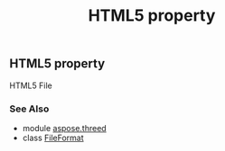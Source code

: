 ﻿---
title: HTML5 property
second_title: Aspose.3D for Python via .NET API References
description: 
type: docs
weight: 320
url: /python-net/aspose.threed/fileformat/html5/
is_root: false
---

## HTML5 property


HTML5 File

### See Also
* module [aspose.threed](../../)
* class [FileFormat](/3d/python-net/aspose.threed/fileformat)
